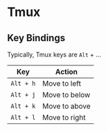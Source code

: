 # Tmux

## Key Bindings

Typically, Tmux keys are `Alt` + ...

| Key     | Action                  |
|---------|-------------------------|
| `Alt + h` | Move to left            |
| `Alt + j` | Move to below |
| `Alt + k` | Move to above |
| `Alt + l` | Move to right |

